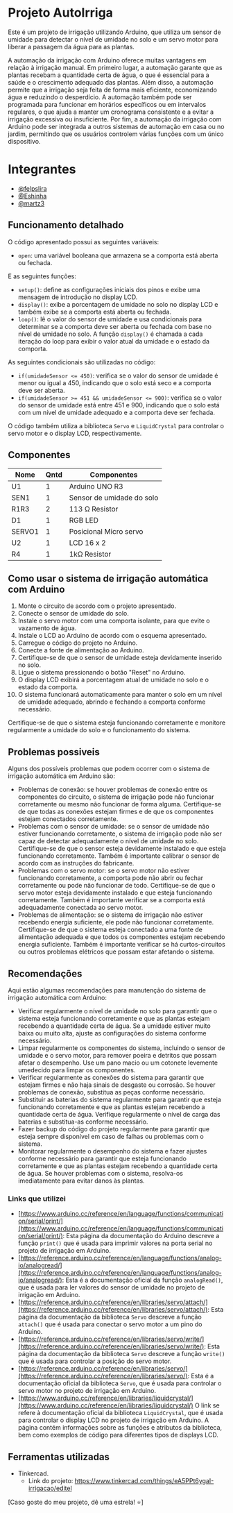 # Projeto AutoIrriga
Este é um projeto de irrigação utilizando Arduino, que utiliza um sensor de umidade para detectar o nível de umidade no solo e um servo motor para liberar a passagem da água para as plantas.                                                                           

A automação da irrigação com Arduino oferece muitas vantagens em relação à irrigação manual. Em primeiro lugar, a automação garante que as plantas recebam a quantidade certa de água, o que é essencial para a saúde e o crescimento adequado das plantas. Além disso, a automação permite que a irrigação seja feita de forma mais eficiente, economizando água e reduzindo o desperdício. A automação também pode ser programada para funcionar em horários específicos ou em intervalos regulares, o que ajuda a manter um cronograma consistente e a evitar a irrigação excessiva ou insuficiente. Por fim, a automação da irrigação com Arduino pode ser integrada a outros sistemas de automação em casa ou no jardim, permitindo que os usuários controlem várias funções com um único dispositivo.

# Integrantes
- [@felpslira](https://github.com/Felpslira)
- [@Eshinha](https://github.com/Eshinha)
- [@martz3](https://github.com/martz3)
 

## Funcionamento detalhado

O código apresentado possui as seguintes variáveis:

- `open`: uma variável booleana que armazena se a comporta está aberta ou fechada.

E as seguintes funções:

- `setup()`: define as configurações iniciais dos pinos e exibe uma mensagem de introdução no display LCD.
- `display()`: exibe a porcentagem de umidade no solo no display LCD e também exibe se a comporta está aberta ou fechada.
- `loop()`: lê o valor do sensor de umidade e usa condicionais para determinar se a comporta deve ser aberta ou fechada com base no nível de umidade no solo. A função `display()` é chamada a cada iteração do loop para exibir o valor atual da umidade e o estado da comporta.

As seguintes condicionais são utilizadas no código:

- `if(umidadeSensor <= 450)`: verifica se o valor do sensor de umidade é menor ou igual a 450, indicando que o solo está seco e a comporta deve ser aberta.
- `if(umidadeSensor >= 451 && umidadeSensor <= 900)`: verifica se o valor do sensor de umidade está entre 451 e 900, indicando que o solo está com um nível de umidade adequado e a comporta deve ser fechada.

O código também utiliza a biblioteca `Servo` e `LiquidCrystal` para controlar o servo motor e o display LCD, respectivamente.

## Componentes

Nome      | Qntd       | Componentes
--------- | ------     | ------ 
U1	      | 1          | Arduino UNO R3
SEN1      |  1         | Sensor de umidade do solo
R1R3      | 2          | 113 Ω Resistor
D1 | 1       | RGB LED
SERVO1 | 1       | Posicional Micro servo
U2 | 1       | LCD 16 x 2
R4 | 1 | 1kΩ Resistor


## Como usar o sistema de irrigação automática com Arduino

1. Monte o circuito de acordo com o projeto apresentado.
2. Conecte o sensor de umidade do solo.
3. Instale o servo motor com uma comporta isolante, para que evite o vazamento de água.
4. Instale o LCD ao Arduino de acordo com o esquema apresentado.
5. Carregue o código do projeto no Arduino.
6. Conecte a fonte de alimentação ao Arduino.
7. Certifique-se de que o sensor de umidade esteja devidamente inserido no solo.
8. Ligue o sistema pressionando o botão "Reset" no Arduino.
9. O display LCD exibirá a porcentagem atual de umidade no solo e o estado da comporta.
10. O sistema funcionará automaticamente para manter o solo em um nível de umidade adequado, abrindo e fechando a comporta conforme necessário.

Certifique-se de que o sistema esteja funcionando corretamente e monitore regularmente a umidade do solo e o funcionamento do sistema.

## Problemas possiveis

Alguns dos possíveis problemas que podem ocorrer com o sistema de irrigação automática em Arduino são:

- Problemas de conexão: se houver problemas de conexão entre os componentes do circuito, o sistema de irrigação pode não funcionar corretamente ou mesmo não funcionar de forma alguma. Certifique-se de que todas as conexões estejam firmes e de que os componentes estejam conectados corretamente.
- Problemas com o sensor de umidade: se o sensor de umidade não estiver funcionando corretamente, o sistema de irrigação pode não ser capaz de detectar adequadamente o nível de umidade no solo. Certifique-se de que o sensor esteja devidamente instalado e que esteja funcionando corretamente. Também é importante calibrar o sensor de acordo com as instruções do fabricante.
- Problemas com o servo motor: se o servo motor não estiver funcionando corretamente, a comporta pode não abrir ou fechar corretamente ou pode não funcionar de todo. Certifique-se de que o servo motor esteja devidamente instalado e que esteja funcionando corretamente. Também é importante verificar se a comporta está adequadamente conectada ao servo motor.
- Problemas de alimentação: se o sistema de irrigação não estiver recebendo energia suficiente, ele pode não funcionar corretamente. Certifique-se de que o sistema esteja conectado a uma fonte de alimentação adequada e que todos os componentes estejam recebendo energia suficiente. Também é importante verificar se há curtos-circuitos ou outros problemas elétricos que possam estar afetando o sistema.

## Recomendações

Aqui estão algumas recomendações para manutenção do sistema de irrigação automática com Arduino:

- Verificar regularmente o nível de umidade no solo para garantir que o sistema esteja funcionando corretamente e que as plantas estejam recebendo a quantidade certa de água. Se a umidade estiver muito baixa ou muito alta, ajuste as configurações do sistema conforme necessário.
- Limpar regularmente os componentes do sistema, incluindo o sensor de umidade e o servo motor, para remover poeira e detritos que possam afetar o desempenho. Use um pano macio ou um cotonete levemente umedecido para limpar os componentes.
- Verificar regularmente as conexões do sistema para garantir que estejam firmes e não haja sinais de desgaste ou corrosão. Se houver problemas de conexão, substitua as peças conforme necessário.
- Substituir as baterias do sistema regularmente para garantir que esteja funcionando corretamente e que as plantas estejam recebendo a quantidade certa de água. Verifique regularmente o nível de carga das baterias e substitua-as conforme necessário.
- Fazer backup do código do projeto regularmente para garantir que esteja sempre disponível em caso de falhas ou problemas com o sistema.
- Monitorar regularmente o desempenho do sistema e fazer ajustes conforme necessário para garantir que esteja funcionando corretamente e que as plantas estejam recebendo a quantidade certa de água. Se houver problemas com o sistema, resolva-os imediatamente para evitar danos às plantas.



### Links que utilizei 
- [https://www.arduino.cc/reference/en/language/functions/communication/serial/print/](https://www.arduino.cc/reference/en/language/functions/communication/serial/print/): Esta página da documentação do Arduino descreve a função `print()` que é usada para imprimir valores na porta serial no projeto de irrigação em Arduino.
- [https://reference.arduino.cc/reference/en/language/functions/analog-io/analogread/](https://reference.arduino.cc/reference/en/language/functions/analog-io/analogread/): Esta é a documentação oficial da função `analogRead()`, que é usada para ler valores do sensor de umidade no projeto de irrigação em Arduino.
- [https://reference.arduino.cc/reference/en/libraries/servo/attach/](https://reference.arduino.cc/reference/en/libraries/servo/attach/): Esta página da documentação da biblioteca `Servo` descreve a função `attach()` que é usada para conectar o servo motor a um pino do Arduino.
- [https://reference.arduino.cc/reference/en/libraries/servo/write/](https://reference.arduino.cc/reference/en/libraries/servo/write/): Esta página da documentação da biblioteca `Servo` descreve a função `write()` que é usada para controlar a posição do servo motor.
- [https://reference.arduino.cc/reference/en/libraries/servo/](https://reference.arduino.cc/reference/en/libraries/servo/): Esta é a documentação oficial da biblioteca `Servo`, que é usada para controlar o servo motor no projeto de irrigação em Arduino.
- [https://www.arduino.cc/reference/en/libraries/liquidcrystal/](https://www.arduino.cc/reference/en/libraries/liquidcrystal/) O link se refere à documentação oficial da biblioteca `LiquidCrystal`, que é usada para controlar o display LCD no projeto de irrigação em Arduino. A página contém informações sobre as funções e atributos da biblioteca, bem como exemplos de código para diferentes tipos de displays LCD.

## Ferramentas utilizadas
- Tinkercad. 
    - Link do projeto: https://www.tinkercad.com/things/eA5PPt6ygaI-irrigacao/editel

[Caso goste do meu projeto, dê uma estrela! ⭐]
